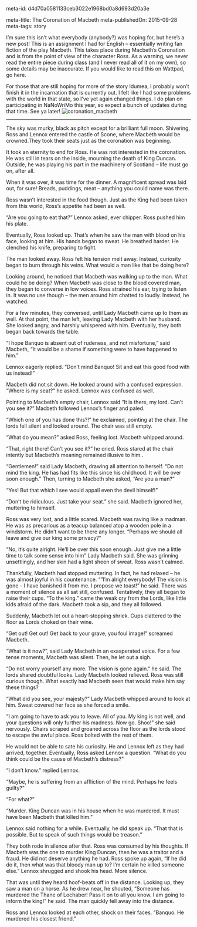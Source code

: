 meta-id: d4d70a0581133ceb3022e1968bd0a8d693d20a3e

meta-title: The Coronation of Macbeth
meta-publishedOn: 2015-09-28
meta-tags: story

I’m sure this isn’t what everybody (anybody?) was hoping for, but here’s a new post! This is an assignment I had for English – essentially writing fan fiction of the play Macbeth. This takes place during Macbeth’s Coronation and is from the point of view of the character Ross. As a warning, we never read the entire piece during class (and I never read all of it on my own), so some details may be inaccurate. If you would like to read this on Wattpad, go here.

For those that are still hoping for more of the story Idumea, I probably won’t finish it in the incarnation that is currently out. I felt like I had some problems with the world in that state, so I’ve yet again changed things. I do plan on participating in NaNoWriMo this year, so expect a bunch of updates during that time. See ya later! ![coronation_macbeth](https://desttinghim.files.wordpress.com/2015/09/coronation_macbeth.png?w=660)

* * *

The sky was murky, black as pitch except for a brilliant full moon. Shivering, Ross and Lennox entered the castle of Scone, where Macbeth would be crowned.They took their seats just as the coronation was beginning.

It took an eternity to end for Ross. He was not interested in the coronation. He was still in tears on the inside, mourning the death of King Duncan. Outside, he was playing his part in the machinery of Scotland – life must go on, after all.

When it was over, it was time for the dinner. A magnificent spread was laid out, for sure! Breads, puddings, meat – anything you could name was there.

Ross wasn’t interested in the food though. Just as the King had been taken from this world, Ross’s appetite had been as well.

“Are you going to eat that?” Lennox asked, ever chipper. Ross pushed him his plate.

Eventually, Ross looked up. That’s when he saw the man with blood on his face, looking at him. His hands began to sweat. He breathed harder. He clenched his knife, preparing to fight.

The man looked away. Ross felt his tension melt away. Instead, curiosity began to burn through his veins. What would a man like that be doing here?

Looking around, he noticed that Macbeth was walking up to the man. What could he be doing? When Macbeth was close to the blood covered man, they began to converse in low voices. Ross strained his ear, trying to listen in. It was no use though – the men around him chatted to loudly. Instead, he watched.

For a few minutes, they conversed, until Lady Macbeth came up to them as well. At that point, the man left, leaving Lady Macbeth with her husband. She looked angry, and harshly whispered with him. Eventually, they both began back towards the table.

“I hope Banquo is absent out of rudeness, and not misfortune,” said Macbeth, “It would be a shame if something were to have happened to him.”

Lennox eagerly replied. “Don’t mind Banquo! Sit and eat this good food with us instead!”

Macbeth did not sit down. He looked around with a confused expression. “Where is my seat?” he asked. Lennox was confused as well.

Pointing to Macbeth’s empty chair, Lennox said “It is there, my lord. Can’t you see it?” Macbeth followed Lennox’s finger and paled.

“Which one of you has done this?!” he exclaimed, pointing at the chair. The lords fell silent and looked around. The chair was still empty.

“What do you mean?” asked Ross, feeling lost. Macbeth whipped around.

“That, right there! Can’t you see it?” he cried. Ross stared at the chair intently but Macbeth’s meaning remained illusive to him..

“Gentlemen!” said Lady Macbeth, drawing all attention to herself. “Do not mind the king. He has had fits like this since his childhood. It will be over soon enough.” Then, turning to Macbeth she asked, “Are you a man?”

“Yes! But that which I see would appall even the devil himself!”

“Don’t be ridiculous. Just take your seat.” she said. Macbeth ignored her, muttering to himself.

Ross was very lost, and a little scared. Macbeth was raving like a madman. He was as precarious as a teacup balanced atop a wooden pole in a windstorm. He didn’t want to be there any longer. “Perhaps we should all leave and give our king some privacy?”

“No, it’s quite alright. He’ll be over this soon enough. Just give me a little time to talk some sense into him” Lady Macbeth said. She was grinning unsettlingly, and her skin had a light sheen of sweat. Ross wasn’t calmed.

Thankfully, Macbeth had stopped muttering. In fact, he had relaxed – he was almost joyful in his countenance. “”I’m alright everybody! The vision is gone – I have banished it from me. I propose we toast!” he said. There was a moment of silence as all sat still, confused. Tentatively, they all began to raise their cups. “To the king.” came the weak cry from the Lords, like little kids afraid of the dark. Macbeth took a sip, and they all followed.

Suddenly, Macbeth let out a heart-stopping shriek. Cups clattered to the floor as Lords choked on their wine.

“Get out! Get out! Get back to your grave, you foul image!” screamed Macbeth.

“What is it now?”, said Lady Macbeth in an exasperated voice. For a few tense moments, Macbeth was silent. Then, he let out a sigh.

“Do not worry yourself any more. The vision is gone again.” he said. The lords shared doubtful looks. Lady Macbeth looked relieved. Ross was still curious though. What exactly had Macbeth seen that would make him say these things?

“What did you see, your majesty?” Lady Macbeth whipped around to look at him. Sweat covered her face as she forced a smile.

“I am going to have to ask you to leave. All of you. My king is not well, and your questions will only further his madness. Now go. Shoo!” she said nervously. Chairs scraped and groaned across the floor as the lords stood to escape the awful place. Ross bolted with the rest of them.

He would not be able to sate his curiosity. He and Lennox left as they had arrived, together. Eventually, Ross asked Lennox a question. “What do you think could be the cause of Macbeth’s distress?”

“I don’t know.” replied Lennox.

“Maybe, he is suffering from an affliction of the mind. Perhaps he feels guilty?”

“For what?”

“Murder. King Duncan was in his house when he was murdered. It must have been Macbeth that killed him.”

Lennox said nothing for a while. Eventually, he did speak up. “That that is possible. But to speak of such things would be treason.”

They both rode in silence after that. Ross was consumed by his thoughts. If Macbeth was the one to murder King Duncan, then he was a traitor and a fraud. He did not deserve anything he had. Ross spoke up again, “If he did do it, then what was that bloody man up to? I’m certain he killed someone else.” Lennox shrugged and shook his head. More silence.

That was until they heard hoof-beats off in the distance. Looking up, they saw a man on a horse. As he drew near, he shouted, “Someone has murdered the Thane of Lochaber! Pass it on to all you know. I am going to inform the king!” he said. The man quickly fell away into the distance.

Ross and Lennox looked at each other, shock on their faces. “Banquo. He murdered his closest friend.”